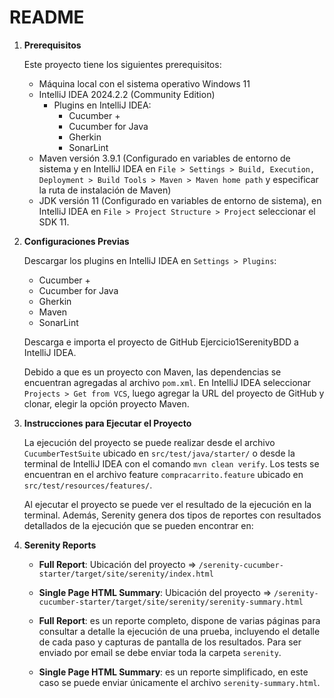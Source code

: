 # README

1. **Prerequisitos**

   Este proyecto tiene los siguientes prerequisitos:

   - Máquina local con el sistema operativo Windows 11
   - IntelliJ IDEA 2024.2.2 (Community Edition)
     - Plugins en IntelliJ IDEA:
       - Cucumber +
       - Cucumber for Java
       - Gherkin
       - SonarLint
   - Maven versión 3.9.1 (Configurado en variables de entorno de sistema y en IntelliJ IDEA en `File > Settings > Build, Execution, Deployment > Build Tools > Maven > Maven home path` y especificar la ruta de instalación de Maven)
   - JDK versión 11 (Configurado en variables de entorno de sistema), en IntelliJ IDEA en `File > Project Structure > Project` seleccionar el SDK 11.

2. **Configuraciones Previas**

   Descargar los plugins en IntelliJ IDEA en `Settings > Plugins`:

   - Cucumber +
   - Cucumber for Java
   - Gherkin
   - Maven
   - SonarLint

   Descarga e importa el proyecto de GitHub Ejercicio1SerenityBDD a IntelliJ IDEA.

   Debido a que es un proyecto con Maven, las dependencias se encuentran agregadas al archivo `pom.xml`. En IntelliJ IDEA seleccionar `Projects > Get from VCS`, luego agregar la URL del proyecto de GitHub y clonar, elegir la opción proyecto Maven.

3. **Instrucciones para Ejecutar el Proyecto**

   La ejecución del proyecto se puede realizar desde el archivo `CucumberTestSuite` ubicado en `src/test/java/starter/` o desde la terminal de IntelliJ IDEA con el comando `mvn clean verify`. Los tests se encuentran en el archivo feature `compracarrito.feature` ubicado en `src/test/resources/features/`.

   Al ejecutar el proyecto se puede ver el resultado de la ejecución en la terminal. Además, Serenity genera dos tipos de reportes con resultados detallados de la ejecución que se pueden encontrar en:

4. **Serenity Reports**

   - **Full Report**: Ubicación del proyecto => `/serenity-cucumber-starter/target/site/serenity/index.html`
   - **Single Page HTML Summary**: Ubicación del proyecto => `/serenity-cucumber-starter/target/site/serenity/serenity-summary.html`

   - **Full Report**: es un reporte completo, dispone de varias páginas para consultar a detalle la ejecución de una prueba, incluyendo el detalle de cada paso y capturas de pantalla de los resultados. Para ser enviado por email se debe enviar toda la carpeta `serenity`.
   - **Single Page HTML Summary**: es un reporte simplificado, en este caso se puede enviar únicamente el archivo `serenity-summary.html`.
